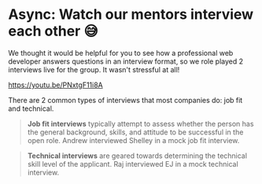 # Async: Watch our mentors interview each other 😅

We thought it would be helpful for you to see how a professional web developer answers questions in an interview format, so we role played 2 interviews live for the group. It wasn't stressful at all!

https://youtu.be/PNxtgF11i8A

There are 2 common types of interviews that most companies do: job fit and technical. 

> **Job fit interviews** typically attempt to assess whether the person has the general background, skills, and attitude to be successful in the open role. Andrew interviewed Shelley in a mock job fit interview.


> **Technical interviews** are geared towards determining the technical skill level of the applicant. Raj interviewed EJ in a mock technical interview.


